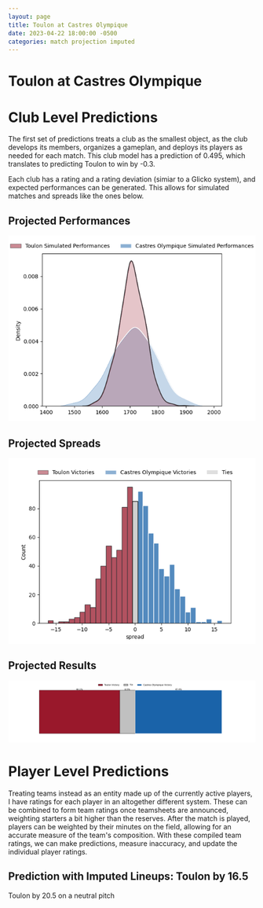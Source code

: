 ```yaml
---  
layout: page  
title: Toulon at Castres Olympique  
date: 2023-04-22 18:00:00 -0500  
categories: match projection imputed  
---
```

# Toulon at Castres Olympique

# Club Level Predictions


The first set of predictions treats a club as the smallest object, as the club develops its members, organizes a gameplan, and deploys its players as needed for each match. This club model has a prediction of 0.495, which translates to predicting Toulon to win by -0.3.

Each club has a rating and a rating deviation (simiar to a Glicko system), and expected performances can be generated. This allows for simulated matches and spreads like the ones below.
## Projected Performances


![Projected Performances](plots/performances_2023-04-22-CastresOlympique-Toulon.png)
## Projected Spreads


![Projected Spreads](plots/spreads_2023-04-22-CastresOlympique-Toulon.png)
## Projected Results


![Projected Results](plots/resultbar_2023-04-22-CastresOlympique-Toulon.png)
# Player Level Predictions


Treating teams instead as an entity made up of the currently active players, I have ratings for each player in an altogether different system. These can be combined to form team ratings once teamsheets are announced, weighting starters a bit higher than the reserves. After the match is played, players can be weighted by their minutes on the field, allowing for an accurate measure of the team's composition. With these compiled team ratings, we can make predictions, measure inaccuracy, and update the individual player ratings.
## Prediction with Imputed Lineups: Toulon by 16.5


Toulon by 20.5 on a neutral pitch

